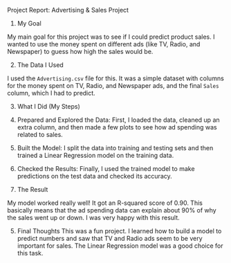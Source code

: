 Project Report: Advertising & Sales Project

1. My Goal

My main goal for this project was to see if I could predict product sales. I wanted to use the money spent on different ads (like TV, Radio, and Newspaper) to guess how high the sales would be.

2. The Data I Used

I used the `Advertising.csv` file for this. It was a simple dataset with columns for the money spent on TV, Radio, and Newspaper ads, and the final `Sales` column, which I had to predict.

3. What I Did (My Steps)

1.  Prepared and Explored the Data: First, I loaded the data, cleaned up an extra column, and then made a few plots to see how ad spending was related to sales.
2.  Built the Model: I split the data into training and testing sets and then trained a Linear Regression model on the training data.
3.  Checked the Results: Finally, I used the trained model to make predictions on the test data and checked its accuracy.

4. The Result

My model worked really well! It got an R-squared score of 0.90.
This basically means that the ad spending data can explain about 90% of why the sales went up or down. I was very happy with this result.


5. Final Thoughts
This was a fun project. I learned how to build a model to predict numbers and saw that TV and Radio ads seem to be very important for sales. The Linear Regression model was a good choice for this task.
